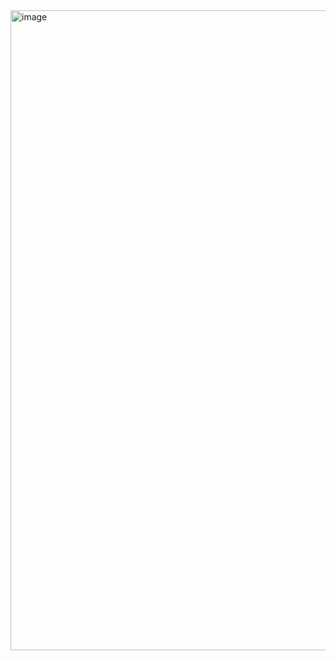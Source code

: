 <img width="1536" height="1024" alt="image" src="https://github.com/user-attachments/assets/4972f19c-8e18-4cbc-b09c-63651fc14fbc" />
